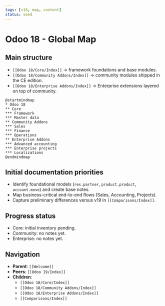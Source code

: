 ```yaml
---
tags: [v18, map, content]
status: seed
---
```

# Odoo 18 - Global Map

## Main structure
- `[[Odoo 18/Core/Index]]` -> framework foundations and base modules.
- `[[Odoo 18/Community Addons/Index]]` -> community modules shipped in the CE edition.
- `[[Odoo 18/Enterprise Addons/Index]]` -> Enterprise extensions layered on top of community.

```plantuml
@startmindmap
* Odoo 18
** Core
*** Framework
*** Master data
** Community Addons
*** Sales
*** Finance
*** Operations
** Enterprise Addons
*** Advanced accounting
*** Enterprise projects
*** Localizations
@endmindmap
```

## Initial documentation priorities
- Identify foundational models (`res.partner`, `product.product`, `account.move`) and create base notes.
- Map business-critical end-to-end flows (Sales, Accounting, Projects).
- Capture preliminary differences versus v19 in `[[Comparisons/Index]]`.

## Progress status
- Core: initial inventory pending.
- Community: no notes yet.
- Enterprise: no notes yet.

## Navigation
- **Parent**: `[[Welcome]]`
- **Peers**: `[[Odoo 19/Index]]`
- **Children**:
  - `[[Odoo 18/Core/Index]]`
  - `[[Odoo 18/Community Addons/Index]]`
  - `[[Odoo 18/Enterprise Addons/Index]]`
  - `[[Comparisons/Index]]`
